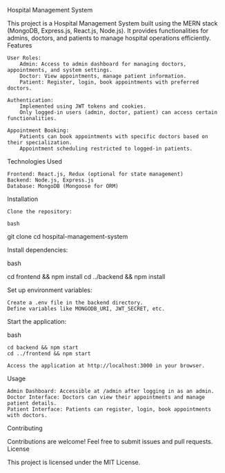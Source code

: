 Hospital Management System

This project is a Hospital Management System built using the MERN stack (MongoDB, Express.js, React.js, Node.js). It provides functionalities for admins, doctors, and patients to manage hospital operations efficiently.
Features

    User Roles:
        Admin: Access to admin dashboard for managing doctors, appointments, and system settings.
        Doctor: View appointments, manage patient information.
        Patient: Register, login, book appointments with preferred doctors.

    Authentication:
        Implemented using JWT tokens and cookies.
        Only logged-in users (admin, doctor, patient) can access certain functionalities.

    Appointment Booking:
        Patients can book appointments with specific doctors based on their specialization.
        Appointment scheduling restricted to logged-in patients.

Technologies Used

    Frontend: React.js, Redux (optional for state management)
    Backend: Node.js, Express.js
    Database: MongoDB (Mongoose for ORM)

Installation

    Clone the repository:

    bash

git clone <repository-url>
cd hospital-management-system

Install dependencies:

bash

cd frontend && npm install
cd ../backend && npm install

Set up environment variables:

    Create a .env file in the backend directory.
    Define variables like MONGODB_URI, JWT_SECRET, etc.

Start the application:

bash

    cd backend && npm start
    cd ../frontend && npm start

    Access the application at http://localhost:3000 in your browser.

Usage

    Admin Dashboard: Accessible at /admin after logging in as an admin.
    Doctor Interface: Doctors can view their appointments and manage patient details.
    Patient Interface: Patients can register, login, book appointments with doctors.

Contributing

Contributions are welcome! Feel free to submit issues and pull requests.
License

This project is licensed under the MIT License.

